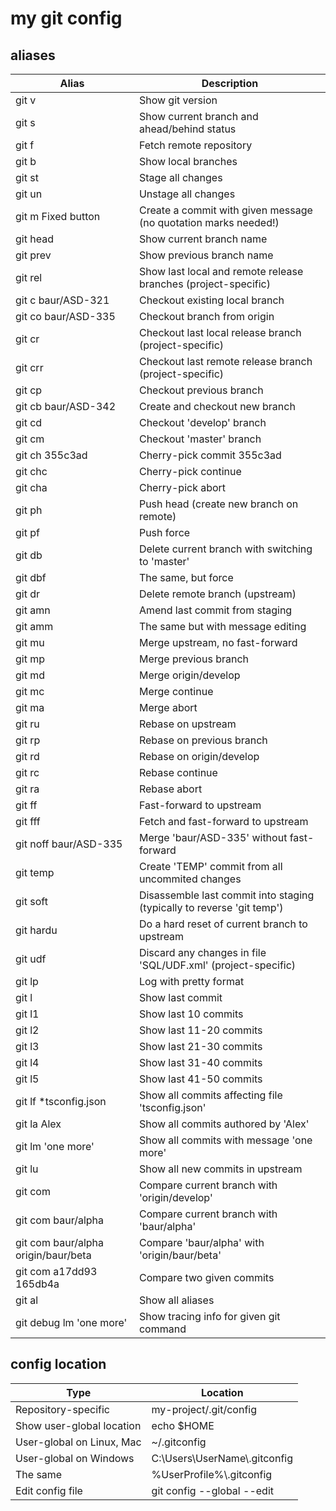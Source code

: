 # my git config #

## aliases ##

Alias | Description
--- | ---
git v | Show git version
git s | Show current branch and ahead/behind status
git f | Fetch remote repository
git b | Show local branches
git st  | Stage all changes
git un  | Unstage all changes
git m Fixed button | Create a commit with given message (no quotation marks needed!)
git head | Show current branch name
git prev | Show previous branch name 
git rel |  Show last local and remote release branches (project-specific)
git c baur/ASD-321 | Checkout existing local branch
git co baur/ASD-335 | Checkout branch from origin
git cr | Checkout last local release branch (project-specific)
git crr | Checkout last remote release branch (project-specific)
git cp | Checkout previous branch
git cb  baur/ASD-342  | Create and checkout new branch
git cd |  Checkout 'develop' branch
git cm | Checkout 'master' branch
git ch 355c3ad | Cherry-pick commit 355c3ad
git chc | Cherry-pick continue
git cha | Cherry-pick abort
git ph | Push head (create new branch on remote)
git pf | Push force
git db |  Delete current branch with switching to 'master'
git dbf | The same, but force
git dr | Delete remote branch (upstream)
git amn | Amend last commit from staging
git amm | The same but with message editing
git mu |  Merge upstream, no fast-forward
git mp |  Merge previous branch
git md |  Merge origin/develop
git mc |  Merge continue
git ma | Merge abort
git ru | Rebase on upstream
git rp | Rebase on previous branch
git rd | Rebase on origin/develop
git rc | Rebase continue
git ra |  Rebase abort
git ff |  Fast-forward to upstream
git fff |  Fetch and fast-forward to upstream
git noff baur/ASD-335 |  Merge 'baur/ASD-335' without fast-forward
git temp |  Create 'TEMP' commit from all uncommited changes
git soft |  Disassemble last commit into staging (typically to reverse 'git temp')
git hardu | Do a hard reset of current branch to upstream
git udf | Discard any changes in file 'SQL/UDF.xml' (project-specific)
git lp | Log with pretty format
git l  |  Show last commit
git l1 |  Show last 10 commits
git l2 | Show last 11-20 commits
git l3 |  Show last 21-30 commits
git l4 | Show last 31-40 commits
git l5 |  Show last 41-50 commits
git lf *tsconfig.json | Show all commits affecting file 'tsconfig.json'
git la Alex |  Show all commits authored by 'Alex'
git lm 'one more' | Show all commits with message 'one more'
git lu |  Show all new commits in upstream
git com | Compare current branch with 'origin/develop'
git com baur/alpha |  Compare current branch with 'baur/alpha'
git com baur/alpha origin/baur/beta |   Compare 'baur/alpha' with 'origin/baur/beta'
git com a17dd93 165db4a | Compare two given commits
git al | Show all aliases
git debug lm 'one more' | Show tracing info for given git command


## config location ##

Type | Location
--- | ---
Repository-specific | my-project/.git/config
Show user-global location | echo $HOME
User-global on Linux, Mac | ~/.gitconfig
User-global on Windows | C:\Users\UserName\\.gitconfig
The same | %UserProfile%\\.gitconfig
Edit config file | git config --global --edit